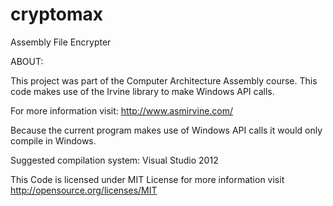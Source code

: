 cryptomax
=========

Assembly File Encrypter


ABOUT: 

This project was part of the Computer Architecture Assembly course.
This code makes use of the Irvine library to make Windows API calls.

For more information visit: http://www.asmirvine.com/

Because the current program makes use of Windows API calls it would only compile in Windows.

Suggested compilation system: Visual Studio 2012

This Code is licensed under MIT License for more information visit http://opensource.org/licenses/MIT

